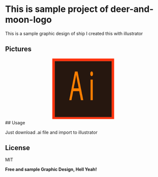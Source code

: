 # This is sample project of deer-and-moon-logo


This is a sample graphic design of ship I created this with illustrator


## Pictures

<div style="text-align: center">
 <img src="https://github.com/MarzieMemarian/illustrator-logo/blob/master/screenshot/illustrator%20logo.jpg?raw=true" width="200"/>

</div>
## Usage

Just download .ai file and import to illustrator

## License
MIT

**Free and sample Graphic Design, Hell Yeah!**

